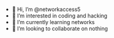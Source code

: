 - 👋 Hi, I’m @networkaccess5
- 👀 I’m interested in coding and hacking 
- 🌱 I’m currently learning networks
- 💞️ I’m looking to collaborate on nothing

<!---
networkaccess5/networkaccess5 is a ✨ special ✨ repository because its `README.md` (this file) appears on your GitHub profile.
You can click the Preview link to take a look at your changes.
--->
